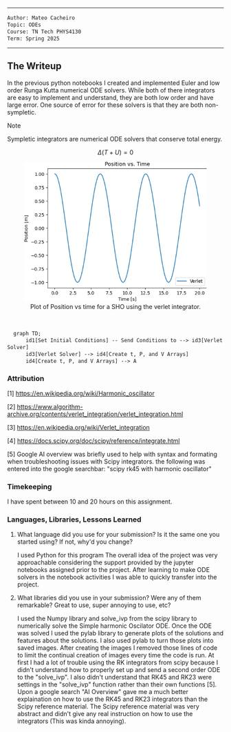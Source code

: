 

---
    Author: Mateo Cacheiro
    Topic: ODEs
    Course: TN Tech PHYS4130
    Term: Spring 2025
---


## The Writeup

In the previous python notebooks I created and implemented Euler and low order Runga Kutta numerical ODE solvers. While both of there integrators are easy to implement and understand, they are both low order and have large error. One source of error for these solvers is that they are both non-sympletic.
> [!NOTE]
> Sympletic integrators are numerical ODE solvers that conserve total energy.
>
> $$\Delta(T+U)=0$$

<figure align="center">
  <img src=Images/Position_Verlet.png>
  <figcaption align="center">Plot of Position vs time for a SHO using the verlet integrator.</figcaption>
</figure>

<p>&nbsp;</p> 
   

```mermaid
  graph TD;
      id1[Set Initial Conditions] -- Send Conditions to --> id3[Verlet Solver]
      id3[Verlet Solver] --> id4[Create t, P, and V Arrays]
      id4[Create t, P, and V Arrays] --> A
```


### Attribution
[1] https://en.wikipedia.org/wiki/Harmonic_oscillator

[2] https://www.algorithm-archive.org/contents/verlet_integration/verlet_integration.html

[3] https://en.wikipedia.org/wiki/Verlet_integration

[4] https://docs.scipy.org/doc/scipy/reference/integrate.html

[5] Google AI overview was briefly used to help with syntax and formating when troubleshooting issues with Scipy integrators. the following was entered into the google searchbar: "scipy rk45 with harmonic oscillator"

### Timekeeping
I have spent between 10 and 20 hours on this assignment.

### Languages, Libraries, Lessons Learned
 1. What language did you use for your submission? Is it the same one you started using? If not, why'd you change?

    I used Python for this program The overall idea of the project was very approachable considering the support provided by the jupyter notebooks assigned prior to the project. After learning to make ODE solvers in the notebook activities I was able to quickly transfer into the project. 
 2. What libraries did you use in your submission? Were any of them remarkable? Great to use, super annoying to use, etc?

     I used the Numpy library and solve_ivp from the scipy library to numerically solve the Simple harmonic Oscilator ODE. Once the ODE was solved I used the pylab library to generate plots of the solutions and features about the solutions. I also used pylab to turn those plots into saved images. After creating the images I removed those lines of code to limit the continual creation of images every time the code is run. At first I had a lot of trouble using the RK integrators from scipy because I didn't understand how to properly set up and send a second order ODE to the "solve_ivp". I also didn't understand that RK45 and RK23 were settings in the "solve_ivp" function rather than their own functions [5]. Upon a google search "AI Overview" gave me a much better explaination on how to use the RK45 and RK23 integrators than the Scipy reference material. The Scipy reference material was very abstract and didn't give any real instruction on how to use the integrators (This was kinda annoying).   

